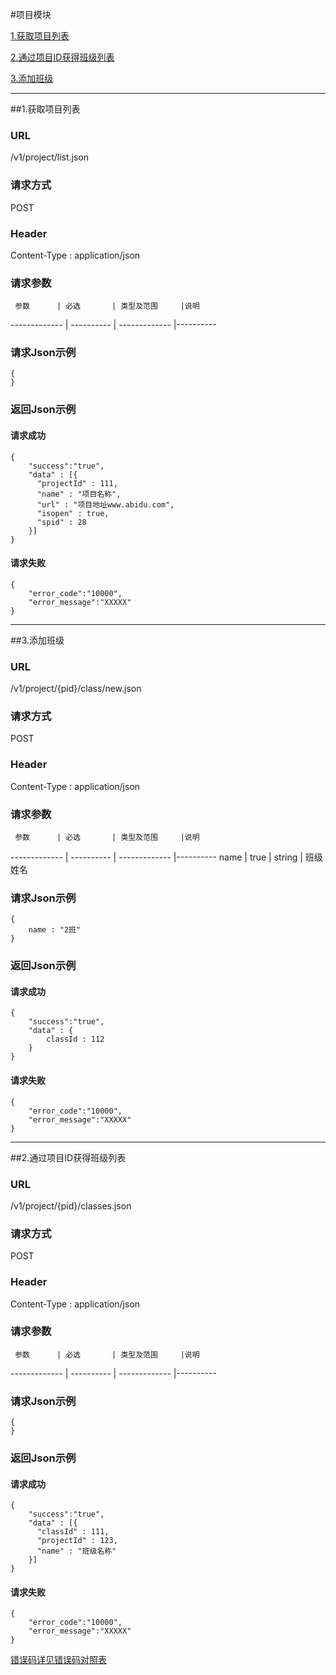 #项目模块 

[1.获取项目列表](#1)

[2.通过项目ID获得班级列表](#2)

[3.添加班级](#3)

---
##<a id="1">1.获取项目列表</a>

### URL
/v1/project/list.json

### 请求方式
POST

### Header
Content-Type : application/json

### 请求参数
     参数      | 必选 	    | 类型及范围     |说明
-------------  | ---------- | -------------  |---------- 

### 请求Json示例
	{       
	}

### 返回Json示例
#### 请求成功
	{
		"success":"true",
		"data" : [{
		  "projectId" : 111,
		  "name" : "项目名称",
		  "url" : "项目地址www.abidu.com",
		  "isopen" : true,
		  "spid" : 28
		}]
	}

#### 请求失败
	{
		"error_code":"10000",
		"error_message":"XXXXX"
	}

---
##<a id="3">3.添加班级</a>

### URL
/v1/project/{pid}/class/new.json

### 请求方式
POST

### Header
Content-Type : application/json

### 请求参数
     参数      | 必选 	    | 类型及范围     |说明
-------------  | ---------- | -------------  |---------- 
name           | true       | string         | 班级姓名

### 请求Json示例
	{       
		name : "2班"
	}

### 返回Json示例
#### 请求成功
	{
		"success":"true",
		"data" : {
			classId : 112
		}
	}

#### 请求失败
	{
		"error_code":"10000",
		"error_message":"XXXXX"
	}
	
---
##<a id="2">2.通过项目ID获得班级列表</a>

### URL
/v1/project/{pid}/classes.json

### 请求方式
POST

### Header
Content-Type : application/json

### 请求参数
     参数      | 必选 	    | 类型及范围     |说明
-------------  | ---------- | -------------  |---------- 

### 请求Json示例
	{       
	}

### 返回Json示例
#### 请求成功
	{
		"success":"true",
		"data" : [{
		  "classId" : 111,
		  "projectId" : 123,
		  "name" : "班级名称"
		}]
	}

#### 请求失败
	{
		"error_code":"10000",
		"error_message":"XXXXX"
	}	
[错误码详见错误码对照表](错误码对照表.md)

